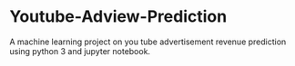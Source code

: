 # Youtube-Adview-Prediction
A machine learning project on you tube advertisement revenue prediction using python 3 and jupyter notebook.
